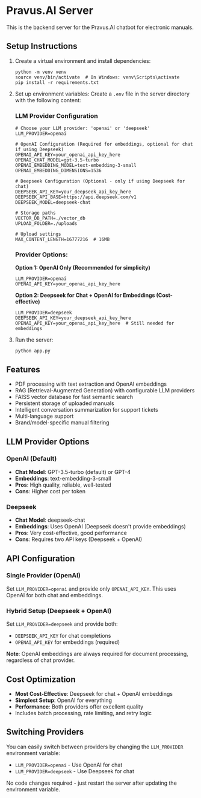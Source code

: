 # Pravus.AI Server

This is the backend server for the Pravus.AI chatbot for electronic manuals.

## Setup Instructions

1. Create a virtual environment and install dependencies:
   ```
   python -m venv venv
   source venv/bin/activate  # On Windows: venv\Scripts\activate
   pip install -r requirements.txt
   ```

2. Set up environment variables:
   Create a `.env` file in the server directory with the following content:
   
   ### LLM Provider Configuration
   ```
   # Choose your LLM provider: 'openai' or 'deepseek'
   LLM_PROVIDER=openai
   
   # OpenAI Configuration (Required for embeddings, optional for chat if using Deepseek)
   OPENAI_API_KEY=your_openai_api_key_here
   OPENAI_CHAT_MODEL=gpt-3.5-turbo
   OPENAI_EMBEDDING_MODEL=text-embedding-3-small
   OPENAI_EMBEDDING_DIMENSIONS=1536
   
   # Deepseek Configuration (Optional - only if using Deepseek for chat)
   DEEPSEEK_API_KEY=your_deepseek_api_key_here
   DEEPSEEK_API_BASE=https://api.deepseek.com/v1
   DEEPSEEK_MODEL=deepseek-chat

   # Storage paths
   VECTOR_DB_PATH=./vector_db
   UPLOAD_FOLDER=./uploads

   # Upload settings
   MAX_CONTENT_LENGTH=16777216  # 16MB
   ```

   ### Provider Options:
   
   **Option 1: OpenAI Only (Recommended for simplicity)**
   ```
   LLM_PROVIDER=openai
   OPENAI_API_KEY=your_openai_api_key_here
   ```
   
   **Option 2: Deepseek for Chat + OpenAI for Embeddings (Cost-effective)**
   ```
   LLM_PROVIDER=deepseek
   DEEPSEEK_API_KEY=your_deepseek_api_key_here
   OPENAI_API_KEY=your_openai_api_key_here  # Still needed for embeddings
   ```

3. Run the server:
   ```
   python app.py
   ```

## Features

- PDF processing with text extraction and OpenAI embeddings
- RAG (Retrieval-Augmented Generation) with configurable LLM providers
- FAISS vector database for fast semantic search
- Persistent storage of uploaded manuals
- Intelligent conversation summarization for support tickets
- Multi-language support
- Brand/model-specific manual filtering

## LLM Provider Options

### OpenAI (Default)
- **Chat Model**: GPT-3.5-turbo (default) or GPT-4
- **Embeddings**: text-embedding-3-small
- **Pros**: High quality, reliable, well-tested
- **Cons**: Higher cost per token

### Deepseek
- **Chat Model**: deepseek-chat
- **Embeddings**: Uses OpenAI (Deepseek doesn't provide embeddings)
- **Pros**: Very cost-effective, good performance
- **Cons**: Requires two API keys (Deepseek + OpenAI)

## API Configuration

### Single Provider (OpenAI)
Set `LLM_PROVIDER=openai` and provide only `OPENAI_API_KEY`. This uses OpenAI for both chat and embeddings.

### Hybrid Setup (Deepseek + OpenAI)
Set `LLM_PROVIDER=deepseek` and provide both:
- `DEEPSEEK_API_KEY` for chat completions
- `OPENAI_API_KEY` for embeddings (required)

**Note**: OpenAI embeddings are always required for document processing, regardless of chat provider.

## Cost Optimization

- **Most Cost-Effective**: Deepseek for chat + OpenAI embeddings
- **Simplest Setup**: OpenAI for everything
- **Performance**: Both providers offer excellent quality
- Includes batch processing, rate limiting, and retry logic

## Switching Providers

You can easily switch between providers by changing the `LLM_PROVIDER` environment variable:
- `LLM_PROVIDER=openai` - Use OpenAI for chat
- `LLM_PROVIDER=deepseek` - Use Deepseek for chat

No code changes required - just restart the server after updating the environment variable. 